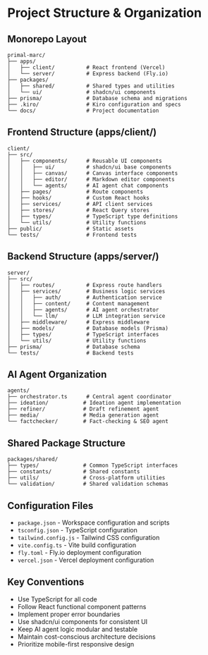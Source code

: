 # Project Structure & Organization

## Monorepo Layout
```
primal-marc/
├── apps/
│   ├── client/          # React frontend (Vercel)
│   └── server/          # Express backend (Fly.io)
├── packages/
│   ├── shared/          # Shared types and utilities
│   └── ui/              # shadcn/ui components
├── prisma/              # Database schema and migrations
├── .kiro/               # Kiro configuration and specs
└── docs/                # Project documentation
```

## Frontend Structure (apps/client/)
```
client/
├── src/
│   ├── components/      # Reusable UI components
│   │   ├── ui/          # shadcn/ui base components
│   │   ├── canvas/      # Canvas interface components
│   │   ├── editor/      # Markdown editor components
│   │   └── agents/      # AI agent chat components
│   ├── pages/           # Route components
│   ├── hooks/           # Custom React hooks
│   ├── services/        # API client services
│   ├── stores/          # React Query stores
│   ├── types/           # TypeScript type definitions
│   └── utils/           # Utility functions
├── public/              # Static assets
└── tests/               # Frontend tests
```

## Backend Structure (apps/server/)
```
server/
├── src/
│   ├── routes/          # Express route handlers
│   ├── services/        # Business logic services
│   │   ├── auth/        # Authentication service
│   │   ├── content/     # Content management
│   │   ├── agents/      # AI agent orchestrator
│   │   └── llm/         # LLM integration service
│   ├── middleware/      # Express middleware
│   ├── models/          # Database models (Prisma)
│   ├── types/           # TypeScript interfaces
│   └── utils/           # Utility functions
├── prisma/              # Database schema
└── tests/               # Backend tests
```

## AI Agent Organization
```
agents/
├── orchestrator.ts      # Central agent coordinator
├── ideation/           # Ideation agent implementation
├── refiner/            # Draft refinement agent
├── media/              # Media generation agent
└── factchecker/        # Fact-checking & SEO agent
```

## Shared Package Structure
```
packages/shared/
├── types/              # Common TypeScript interfaces
├── constants/          # Shared constants
├── utils/              # Cross-platform utilities
└── validation/         # Shared validation schemas
```

## Configuration Files
- `package.json` - Workspace configuration and scripts
- `tsconfig.json` - TypeScript configuration
- `tailwind.config.js` - Tailwind CSS configuration
- `vite.config.ts` - Vite build configuration
- `fly.toml` - Fly.io deployment configuration
- `vercel.json` - Vercel deployment configuration

## Key Conventions
- Use TypeScript for all code
- Follow React functional component patterns
- Implement proper error boundaries
- Use shadcn/ui components for consistent UI
- Keep AI agent logic modular and testable
- Maintain cost-conscious architecture decisions
- Prioritize mobile-first responsive design